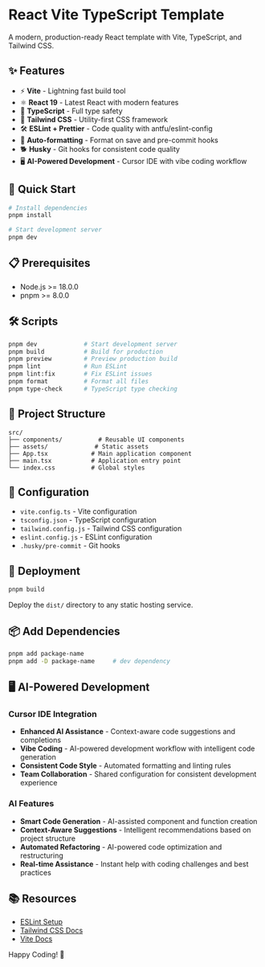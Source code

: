 # React Vite TypeScript Template

A modern, production-ready React template with Vite, TypeScript, and Tailwind CSS.

## ✨ Features

- ⚡ **Vite** - Lightning fast build tool
- ⚛️ **React 19** - Latest React with modern features
- 🔷 **TypeScript** - Full type safety
- 🎨 **Tailwind CSS** - Utility-first CSS framework
- 🛠️ **ESLint + Prettier** - Code quality with antfu/eslint-config
- 🔄 **Auto-formatting** - Format on save and pre-commit hooks
- 🐕 **Husky** - Git hooks for consistent code quality
- 🖥️ **AI-Powered Development** - Cursor IDE with vibe coding workflow

## 🚀 Quick Start

```bash
# Install dependencies
pnpm install

# Start development server
pnpm dev
```

## 📋 Prerequisites

- Node.js >= 18.0.0
- pnpm >= 8.0.0

## 🛠️ Scripts

```bash
pnpm dev             # Start development server
pnpm build           # Build for production
pnpm preview         # Preview production build
pnpm lint            # Run ESLint
pnpm lint:fix        # Fix ESLint issues
pnpm format          # Format all files
pnpm type-check      # TypeScript type checking
```

## 📁 Project Structure

```
src/
├── components/          # Reusable UI components
├── assets/             # Static assets
├── App.tsx            # Main application component
├── main.tsx           # Application entry point
└── index.css          # Global styles
```



## 🔧 Configuration

- `vite.config.ts` - Vite configuration
- `tsconfig.json` - TypeScript configuration
- `tailwind.config.js` - Tailwind CSS configuration
- `eslint.config.js` - ESLint configuration
- `.husky/pre-commit` - Git hooks

## 🚀 Deployment

```bash
pnpm build
```

Deploy the `dist/` directory to any static hosting service.

## 📦 Add Dependencies

```bash
pnpm add package-name
pnpm add -D package-name     # dev dependency
```

## 🖥️ AI-Powered Development

### Cursor IDE Integration
- **Enhanced AI Assistance** - Context-aware code suggestions and completions
- **Vibe Coding** - AI-powered development workflow with intelligent code generation
- **Consistent Code Style** - Automated formatting and linting rules
- **Team Collaboration** - Shared configuration for consistent development experience

### AI Features
- **Smart Code Generation** - AI-assisted component and function creation
- **Context-Aware Suggestions** - Intelligent recommendations based on project structure
- **Automated Refactoring** - AI-powered code optimization and restructuring
- **Real-time Assistance** - Instant help with coding challenges and best practices

## 📚 Resources

- [ESLint Setup](./ESLINT_SETUP.md)
- [Tailwind CSS Docs](https://tailwindcss.com/docs)
- [Vite Docs](https://vitejs.dev/)

Happy Coding! 🎉
